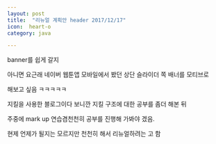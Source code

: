 ```yaml
---
layout: post
title:  "리뉴얼 계획안 header 2017/12/17"
icon:  heart-o
category: java

---
```



banner를 쉽게 갈지 

아니면 요근래 네이버 웹툰앱 모바일에서 봤던 상단 슬라이더 쪽 배너를 모티브로 

해보고 싶음 ㅋㅋㅋㅋㅋ 
 
지킬을 사용한 블로그이다 보니깐 지킬 구조에 대한 공부를 좀더 해본 뒤 

주중에 mark up 연습겸천천히 공부를 진행해 가봐야 겠음. 

현제 언제가 될지는 모르지만 천천히 해서 리뉴얼하려는 고 함 





 